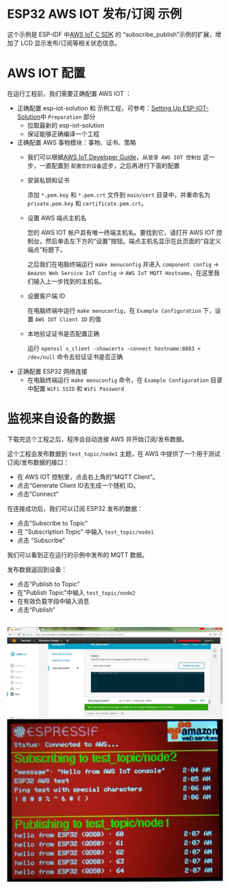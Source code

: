 # ESP32 AWS IOT 发布/订阅 示例

这个示例是 ESP-IDF 中[AWS IoT C SDK](https://github.com/aws/aws-iot-device-sdk-embedded-C) 的 “subscribe_publish”示例的扩展，增加了 LCD 显示发布/订阅等相关状态信息。

# AWS IOT 配置

在运行工程前，我们需要正确配置 AWS IOT ：

- 正确配置 esp-iot-solution 和 示例工程，可参考：[Setting Up ESP-IOT-Solution](https://gitlab.espressif.cn:6688/rd/esp-iot-solution/blob/master/readme.md)中 `Preparation` 部分
  - 拉取最新的 esp-iot-solution
  - 保证能够正确编译一个工程
- 正确配置 AWS 事物模块：事物、证书、策略
  - 我们可以根据[AWS IoT Developer Guide](https://docs.aws.amazon.com/zh_cn/iot/latest/developerguide/iot-console-signin.html)，从`登录 AWS IOT 控制台` 这一步，一直配置到 `配置您的设备`这步，之后再进行下面的配置
  - 安装私钥和证书

      添加 `*.pem.key` 和 `*.pem.crt` 文件到 `main/cert` 目录中，并重命名为 `private.pem.key` 和 `certificate.pem.crt`。
  - 设置 AWS 端点主机名

      您的 AWS IOT 帐户具有唯一终端主机名。要找到它，请打开 AWS IOT 控制台，然后单击左下方的“设置”按钮。端点主机名显示在此页面的“自定义端点”标题下。

      之后我们在电脑终端运行 `make menuconfig` 并进入 `component config` -> `Amazon Web Service IoT Config` -> `AWS IoT MQTT Hostname`，在这里我们输入上一步找到的主机名。
  - 设置客户端 ID

      在电脑终端中运行 `make menuconfig`，在 `Example Configuration` 下，设置 `AWS IOT Client ID` 的值
  - 本地验证证书是否配置正确

      运行 `openssl s_client -showcerts -connect hostname:8883 < /dev/null` 命令去验证证书是否正确
- 正确配置 ESP32 网络连接
  - 在电脑终端运行 `make menuconfig` 命令，在 `Example Configuration` 目录中配置 `WiFi SSID` 和 `WiFi Password`

# 监视来自设备的数据

下载完这个工程之后，程序会自动连接 AWS 并开始订阅/发布数据。

这个工程会发布数据到 `test_topic/node1` 主题，在 AWS 中提供了一个用于测试订阅/发布数据的接口：

* 在 AWS IOT 控制里，点击右上角的“MQTT Client”。
* 点击“Generate Client ID去生成一个随机 ID。
* 点击”Connect”

在连接成功后，我们可以订阅 ESP32 发布的数据：

* 点击"Subscribe to Topic"
* 在 "Subscription Topic" 中输入 `test_topic/node1`
* 点击 "Subscribe"

我们可以看到正在运行的示例中发布的 MQTT 数据。

发布数据返回到设备：

* 点击"Publish to Topic"
* 在"Publish Topic"中输入 `test_topic/node2`
* 在有效负载字段中输入消息
* 点击“Publish”

<br>
<img src="../../documents/_static/example/aws_demo/screenshot_console.jpg" width = "600" alt="screenshot_console" align=center />

<br>
<img src="../../documents/_static/example/aws_demo/ESP32_screen.jpg" width = "600" alt="ESP32_screen" align=center />
